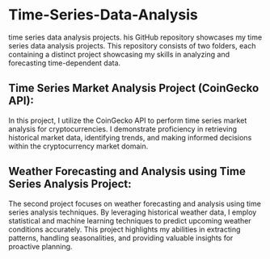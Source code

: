 # Time-Series-Data-Analysis
time series data analysis projects.
his GitHub repository showcases my time series data analysis projects.
This repository consists of two folders, each containing a distinct project
showcasing my skills in analyzing and forecasting time-dependent data.

## Time Series Market Analysis Project (CoinGecko API):
In this project, I utilize the CoinGecko API to perform time series market analysis for cryptocurrencies. I demonstrate proficiency in retrieving historical market data, identifying trends, and making informed decisions within the cryptocurrency market domain.

## Weather Forecasting and Analysis using Time Series Analysis Project:
The second project focuses on weather forecasting and analysis using time series analysis techniques. By leveraging historical weather data, I employ statistical and machine learning techniques to predict upcoming weather conditions accurately. This project highlights my abilities in extracting patterns, handling seasonalities, and providing valuable insights for proactive planning.
